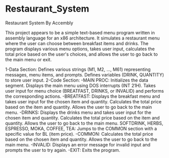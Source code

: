 # Restaurant_System
Restaurant System By Accembly

This project appears to be a simple text-based menu program written in assembly language for an x86 architecture. It simulates a restaurant menu where the user can choose between breakfast items and drinks. The program displays various menu options, takes user input, calculates the total price based on the user's choices, and allows the user to go back to the main menu or exit.


1-Data Section:
Defines various strings (M1, M2, ..., M61) representing messages, menu items, and prompts.
Defines variables (DRINK, QUANTITY) to store user input.
2-Code Section:
     -MAIN PROC:
                Initializes the data segment.
                Displays the main menu using DOS interrupts (INT 21H).
                Takes user input for menu choice (BREATFAST, DRINKS, or INVALID) and performs the corresponding actions.
     -BREATFAST:
               Displays the breakfast menu and takes user input for the chosen item and quantity.
               Calculates the total price based on the item and quantity.
               Allows the user to go back to the main menu.
     -DRINKS:
             Displays the drinks menu and takes user input for the chosen item and quantity.
             Calculates the total price based on the item and quantity.
             Allows the user to go back to the main menu.
             SOFTDRINK, HERBS, ESPRESSO, MOKA, COFFEE, TEA:
             Jumps to the COMMON section with a specific value for BL (item price).
     -COMMON:
             Calculates the total price based on the chosen item and quantity.
             Allows the user to go back to the main menu.
     -INVALID:
             Displays an error message for invalid input and prompts the user to try again.
     -EXIT:
            Exits the program.
